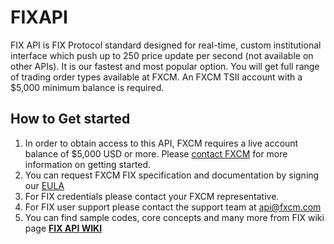# FIXAPI

FIX API is FIX Protocol standard designed for real-time, custom institutional interface which push up to 250 price update per second (not available on other APIs). It is our fastest and most popular option. You will get full range of trading order types available at FXCM. An FXCM TSII account with a $5,000 minimum balance is required.

## How to Get started

1. In order to obtain access to this API, FXCM requires a live account balance of $5,000 USD or more. Please [contact FXCM](https://www.fxcm.com/support/contact-client-support/) for more information on getting started.
2. You can request FXCM FIX specification and documentation by signing our [EULA](https://www.fxcm.com/forms/eula/)
3. For FIX credentials please contact your FXCM representative.
4. For FIX user support please contact the support team at api@fxcm.com
5. You can find sample codes, core concepts and many more from FIX wiki page
[**FIX API WIKI**](https://apiwiki.fxcorporate.com/doku.php?id=fix_api/)
